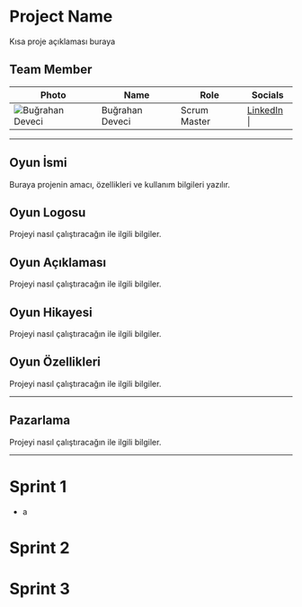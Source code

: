 # Project Name

Kısa proje açıklaması buraya

## Team Member

| Photo | Name                | Role          | Socials                                                                                   |
|-------|---------------------|---------------|-------------------------------------------------------------------------------------------|
| ![Buğrahan Deveci](https://yourdomain.com/burak.jpg) | Buğrahan Deveci | Scrum Master  |[LinkedIn](https://linkedin.com/in/bugrahnd) &#124;|

---

## Oyun İsmi
Buraya projenin amacı, özellikleri ve kullanım bilgileri yazılır.



## Oyun Logosu

Projeyi nasıl çalıştıracağın ile ilgili bilgiler.



## Oyun Açıklaması

Projeyi nasıl çalıştıracağın ile ilgili bilgiler.



## Oyun Hikayesi

Projeyi nasıl çalıştıracağın ile ilgili bilgiler.


## Oyun Özellikleri

Projeyi nasıl çalıştıracağın ile ilgili bilgiler.

---

## Pazarlama

Projeyi nasıl çalıştıracağın ile ilgili bilgiler.

---

# Sprint 1
- a

# Sprint 2

# Sprint 3
